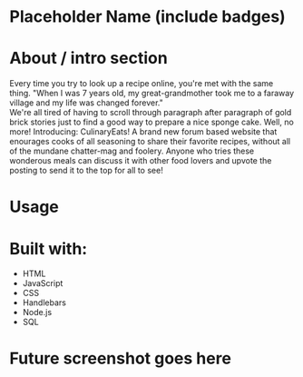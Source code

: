 # Placeholder Name (include badges)


# About / intro section
Every time you try to look up a recipe online, you're met with the same thing. "When I was 7 years old, my great-grandmother took me to a faraway village and my life was changed forever." <br>
We're all tired of having to scroll through paragraph after paragraph of gold brick stories just to find a good way to prepare a nice sponge cake. Well, no more!
Introducing: CulinaryEats! A brand new forum based website that enourages cooks of all seasoning to share their favorite recipes, without all of the mundane chatter-mag and foolery. Anyone who tries these wonderous meals can discuss it with other food lovers and upvote the posting to send it to the top for all to see!

# Usage


# Built with:
* HTML
* JavaScript
* CSS
* Handlebars
* Node.js
* SQL


# Future screenshot goes here
